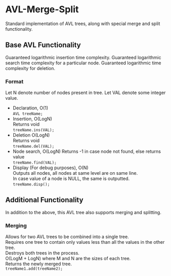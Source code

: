 # AVL-Merge-Split
Standard implementation of AVL trees, along with special merge and split functionality.

## Base AVL Functionality
Guaranteed logarithmic insertion time complexity.
Guaranteed logarithmic search time complexity for a particular node.
Guaranteed logarithmic time complexity for deletion.

### Format
Let N denote number of nodes present in tree.
Let VAL denote some integer value.
- Declaration, O(1)  
``
AVL treeName;
``
- Insertion, O(LogN)  
Returns void  
``
treeName.ins(VAL);
``
- Deletion O(LogN)  
Returns void  
``
treeName.del(VAL);
``
- Node search, O(LogN)
Returns -1 in case node not found, else returns value  
``
treeName.find(VAL);
``
- Display (For debug purposes), O(N)  
Outputs all nodes, all nodes at same level are on same line.  
In case value of a node is NULL, the same is outputted.  
``
treeName.disp();
``

## Additional Functionality
In addition to the above, this AVL tree also supports merging and splitting. 

### Merging
Allows for two AVL trees to be combined into a single tree.  
Requires one tree to contain only values less than all the values in the other tree.  
Destroys both trees in the process.  
O(LogM + LogN) where M and N are the sizes of each tree.  
Returns the newly merged tree.  
``
treeName1.add(treeName2);
``

